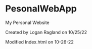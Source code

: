 # PesonalWebApp
My Personal Website

Created by Logan Ragland on 10/25/22

Modified Index.html on 10-26-22